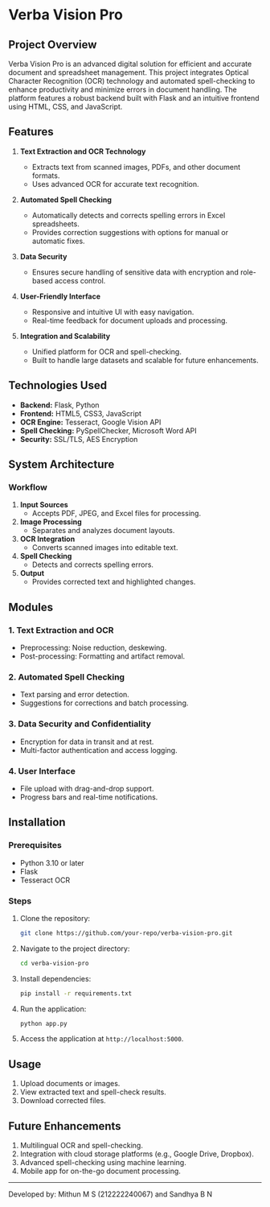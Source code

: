 # Verba Vision Pro

## Project Overview
Verba Vision Pro is an advanced digital solution for efficient and accurate document and spreadsheet management. This project integrates Optical Character Recognition (OCR) technology and automated spell-checking to enhance productivity and minimize errors in document handling. The platform features a robust backend built with Flask and an intuitive frontend using HTML, CSS, and JavaScript.

## Features
1. **Text Extraction and OCR Technology**
   - Extracts text from scanned images, PDFs, and other document formats.
   - Uses advanced OCR for accurate text recognition.

2. **Automated Spell Checking**
   - Automatically detects and corrects spelling errors in Excel spreadsheets.
   - Provides correction suggestions with options for manual or automatic fixes.

3. **Data Security**
   - Ensures secure handling of sensitive data with encryption and role-based access control.

4. **User-Friendly Interface**
   - Responsive and intuitive UI with easy navigation.
   - Real-time feedback for document uploads and processing.

5. **Integration and Scalability**
   - Unified platform for OCR and spell-checking.
   - Built to handle large datasets and scalable for future enhancements.

## Technologies Used
- **Backend:** Flask, Python
- **Frontend:** HTML5, CSS3, JavaScript
- **OCR Engine:** Tesseract, Google Vision API
- **Spell Checking:** PySpellChecker, Microsoft Word API
- **Security:** SSL/TLS, AES Encryption

## System Architecture
### Workflow
1. **Input Sources**
   - Accepts PDF, JPEG, and Excel files for processing.
2. **Image Processing**
   - Separates and analyzes document layouts.
3. **OCR Integration**
   - Converts scanned images into editable text.
4. **Spell Checking**
   - Detects and corrects spelling errors.
5. **Output**
   - Provides corrected text and highlighted changes.

## Modules
### 1. Text Extraction and OCR
   - Preprocessing: Noise reduction, deskewing.
   - Post-processing: Formatting and artifact removal.

### 2. Automated Spell Checking
   - Text parsing and error detection.
   - Suggestions for corrections and batch processing.

### 3. Data Security and Confidentiality
   - Encryption for data in transit and at rest.
   - Multi-factor authentication and access logging.

### 4. User Interface
   - File upload with drag-and-drop support.
   - Progress bars and real-time notifications.

## Installation
### Prerequisites
- Python 3.10 or later
- Flask
- Tesseract OCR

### Steps
1. Clone the repository:
   ```bash
   git clone https://github.com/your-repo/verba-vision-pro.git
   ```
2. Navigate to the project directory:
   ```bash
   cd verba-vision-pro
   ```
3. Install dependencies:
   ```bash
   pip install -r requirements.txt
   ```
4. Run the application:
   ```bash
   python app.py
   ```
5. Access the application at `http://localhost:5000`.

## Usage
1. Upload documents or images.
2. View extracted text and spell-check results.
3. Download corrected files.

## Future Enhancements
1. Multilingual OCR and spell-checking.
2. Integration with cloud storage platforms (e.g., Google Drive, Dropbox).
3. Advanced spell-checking using machine learning.
4. Mobile app for on-the-go document processing.

---

Developed by: Mithun M S (212222240067) and Sandhya B N

